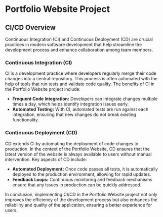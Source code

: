 
# Portfolio Website Project

## CI/CD Overview

Continuous Integration (CI) and Continuous Deployment (CD) are crucial practices in modern software development that help streamline the development process and enhance collaboration among team members.

### Continuous Integration (CI)
CI is a development practice where developers regularly merge their code changes into a central repository. This process is often automated with the help of tools that run tests and validate code quality. The benefits of CI in the Portfolio Website project include:
- **Frequent Code Integration:** Developers can integrate changes multiple times a day, which helps identify integration issues early.
- **Automated Testing:** With CI, automated tests are run against each integration, ensuring that new changes do not break existing functionality.

### Continuous Deployment (CD)
CD extends CI by automating the deployment of code changes to production. In the context of the Portfolio Website, CD ensures that the latest version of the website is always available to users without manual intervention. Key aspects of CD include:
- **Automated Deployment:** Once code passes all tests, it is automatically deployed to the production environment, allowing for rapid updates.
- **Feedback Loops:** Continuous monitoring and feedback mechanisms ensure that any issues in production can be quickly addressed.

In conclusion, implementing CI/CD in the Portfolio Website project not only improves the efficiency of the development process but also enhances the reliability and quality of the application, ensuring a better experience for users.
